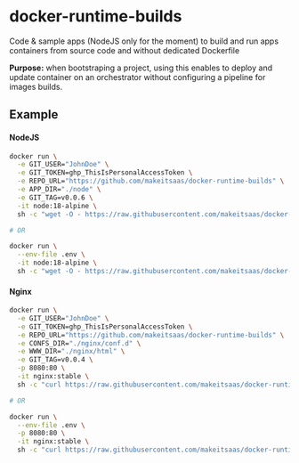 # docker-runtime-builds

Code & sample apps (NodeJS only for the moment) to build and run apps containers from source code and without dedicated Dockerfile

**Purpose:** when bootstraping a project, using this enables to deploy and update container on an orchestrator without configuring a pipeline for images builds.

## Example

#### NodeJS

```bash
docker run \
  -e GIT_USER="JohnDoe" \
  -e GIT_TOKEN=ghp_ThisIsPersonalAccessToken \
  -e REPO_URL="https://github.com/makeitsaas/docker-runtime-builds" \
  -e APP_DIR="./node" \
  -e GIT_TAG=v0.0.6 \
  -it node:18-alpine \
  sh -c "wget -O - https://raw.githubusercontent.com/makeitsaas/docker-runtime-builds/main/init-node.sh | sh"

# OR

docker run \
  --env-file .env \
  -it node:18-alpine \
  sh -c "wget -O - https://raw.githubusercontent.com/makeitsaas/docker-runtime-builds/main/init-node.sh | sh"
```

#### Nginx
```bash
docker run \
  -e GIT_USER="JohnDoe" \
  -e GIT_TOKEN=ghp_ThisIsPersonalAccessToken \
  -e REPO_URL="https://github.com/makeitsaas/docker-runtime-builds" \
  -e CONFS_DIR="./nginx/conf.d" \
  -e WWW_DIR="./nginx/html" \
  -e GIT_TAG=v0.0.4 \
  -p 8080:80 \
  -it nginx:stable \
  sh -c "curl https://raw.githubusercontent.com/makeitsaas/docker-runtime-builds/main/init-nginx.sh | sh"

# OR

docker run \
  --env-file .env \
  -p 8080:80 \
  -it nginx:stable \
  sh -c "curl https://raw.githubusercontent.com/makeitsaas/docker-runtime-builds/main/init-nginx.sh | sh"
```
